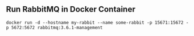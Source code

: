 ## Run RabbitMQ in Docker Container

    docker run -d --hostname my-rabbit --name some-rabbit -p 15671:15672 -p 5672:5672 rabbitmq:3.6.1-management
    
